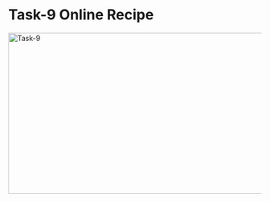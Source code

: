 <h1>Task-9 Online Recipe</h1>
<img src="https://socialify.git.ci/alungilembuthuma/Task-9/image?language=1&owner=1&name=1&stargazers=1&theme=Light" alt="Task-9" width="640" height="320" />
